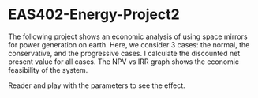 # EAS402-Energy-Project2

The following project shows an economic analysis of using space mirrors for power generation on earth. Here, we consider 3 cases: the normal, the conservative, and the progressive cases. 
I calculate the discounted net present value for all cases. The NPV vs IRR graph shows the economic feasibility of the system.

Reader and play with the parameters to see the effect. 
